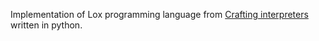 Implementation of Lox programming language from [Crafting interpreters](https://craftinginterpreters.com) written in python.
